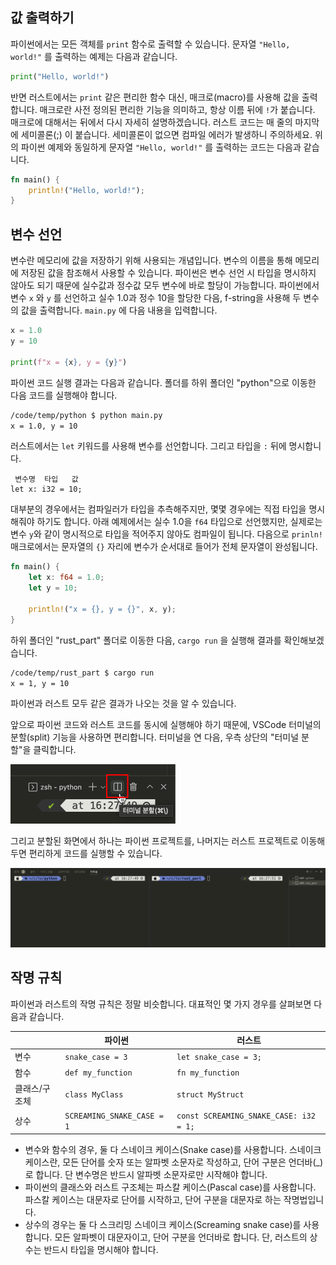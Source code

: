 ## 값 출력하기

파이썬에서는 모든 객체를 `print` 함수로 출력할 수 있습니다. 문자열 `"Hello, world!"` 를 출력하는 예제는 다음과 같습니다.

```python
print("Hello, world!")
```

반면 러스트에서는 `print` 같은 편리한 함수 대신, 매크로(macro)를 사용해 값을 출력합니다. 매크로란 사전 정의된 편리한 기능을 의미하고, 항상 이름 뒤에 `!`가 붙습니다. 매크로에 대해서는 뒤에서 다시 자세히 설명하겠습니다. 러스트 코드는 매 줄의 마지막에 세미콜론(;) 이 붙습니다. 세미콜론이 없으면 컴파일 에러가 발생하니 주의하세요. 위의 파이썬 예제와 동일하게 문자열 `"Hello, world!"` 를 출력하는 코드는 다음과 같습니다.

```rust
fn main() {
    println!("Hello, world!");
}

```



## 변수 선언

변수란 메모리에 값을 저장하기 위해 사용되는 개념입니다. 변수의 이름을 통해 메모리에 저장된 값을 참조해서 사용할 수 있습니다. 파이썬은 변수 선언 시 타입을 명시하지 않아도 되기 때문에 실수값과 정수값 모두 변수에 바로 할당이 가능합니다. 파이썬에서 변수 `x` 와 `y` 를 선언하고 실수 1.0과 정수 10을 할당한 다음, f-string을 사용해 두 변수의 값을 출력합니다. `main.py` 에 다음 내용을 입력합니다.

```python
x = 1.0
y = 10

print(f"x = {x}, y = {y}")
```

파이썬 코드 실행 결과는 다음과 같습니다. 폴더를 하위 폴더인 "python"으로 이동한 다음 코드를 실행해야 합니다.

```bash
/code/temp/python $ python main.py
x = 1.0, y = 10
```

러스트에서는 `let` 키워드를 사용해 변수를 선언합니다. 그리고 타입을 `:` 뒤에 명시합니다. 

```rust,ignore
 변수명  타입   값
let x: i32 = 10;
```

대부분의 경우에서는 컴파일러가 타입을 추측해주지만, 몇몇 경우에는 직접 타입을 명시해줘야 하기도 합니다. 아래 예제에서는 실수 1.0을 `f64` 타입으로 선언했지만, 실제로는 변수 `y`와 같이 명시적으로 타입을 적어주지 않아도 컴파일이 됩니다. 다음으로 `prinln!` 매크로에서는 문자열의 `{}` 자리에 변수가 순서대로 들어가 전체 문자열이 완성됩니다.

```rust
fn main() {
    let x: f64 = 1.0;
    let y = 10;

    println!("x = {}, y = {}", x, y);
}
```

하위 폴더인 "rust_part" 폴더로 이동한 다음, `cargo run` 을 실행해 결과를 확인해보겠습니다.

```bash
/code/temp/rust_part $ cargo run
x = 1, y = 10
```

파이썬과 러스트 모두 같은 결과가 나오는 것을 알 수 있습니다.

앞으로 파이썬 코드와 러스트 코드를 동시에 실행해야 하기 때문에, VSCode 터미널의 분할(split) 기능을 사용하면 편리합니다. 터미널을 연 다음, 우측 상단의 "터미널 분할"을 클릭합니다.

<img src="assets/ch02-1.png" alt="image-20220807162900672" style="zoom:50%;" />

그리고 분할된 화면에서 하나는 파이썬 프로젝트를, 나머지는 러스트 프로젝트로 이동해 두면 편리하게 코드를 실행할 수 있습니다.

![image-20220807162808437](assets/ch02-2.png)



## 작명 규칙

파이썬과 러스트의 작명 규칙은 정말 비슷합니다. 대표적인 몇 가지 경우를 살펴보면 다음과 같습니다.

|               | 파이썬                     | 러스트                                 |
| ------------- | -------------------------- | -------------------------------------- |
| 변수          | `snake_case = 3`           | `let snake_case = 3;`                  |
| 함수          | `def my_function`          | `fn my_function`                       |
| 클래스/구조체 | `class MyClass`            | `struct MyStruct`                      |
| 상수          | `SCREAMING_SNAKE_CASE = 1` | `const SCREAMING_SNAKE_CASE: i32 = 1;` |

- 변수와 함수의 경우, 둘 다 스네이크 케이스(Snake case)를 사용합니다. 스네이크 케이스란, 모든 단어를 숫자 또는 알파벳 소문자로 작성하고, 단어 구분은 언더바(_)로 합니다. 단 변수명은 반드시 알파벳 소문자로만 시작해야 합니다.
- 파이썬의 클래스와 러스트 구조체는 파스칼 케이스(Pascal case)를 사용합니다. 파스칼 케이스는 대문자로 단어를 시작하고, 단어 구분을 대문자로 하는 작명법입니다.
- 상수의 경우는 둘 다 스크리밍 스네이크 케이스(Screaming snake case)를 사용합니다. 모든 알파벳이 대문자이고, 단어 구분을 언더바로 합니다. 단, 러스트의 상수는 반드시 타입을 명시해야 합니다.
